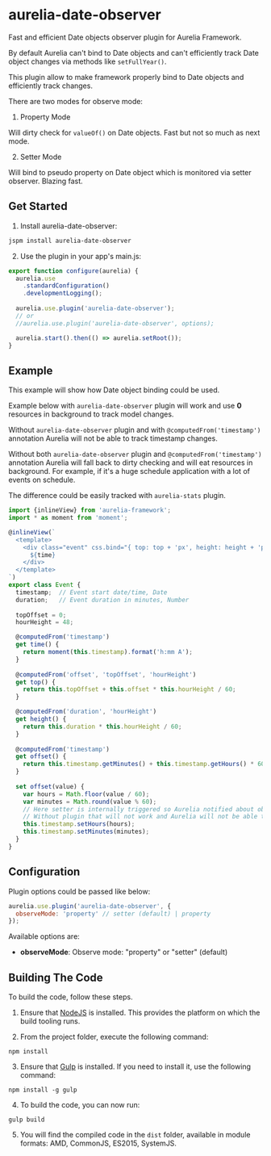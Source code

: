 # aurelia-date-observer #

Fast and efficient Date objects observer plugin for Aurelia Framework.

By default Aurelia can't bind to Date objects and can't efficiently track
Date object changes via methods like `setFullYear()`.

This plugin allow to make framework properly bind to Date objects and efficiently track changes.

There are two modes for observe mode:

1. Property Mode

  Will dirty check for `valueOf()` on Date objects. Fast but not so much as next mode.

2. Setter Mode

  Will bind to pseudo property on Date object which is monitored via setter observer. Blazing fast.

## Get Started ##

1. Install aurelia-date-observer:

  ```bash
  jspm install aurelia-date-observer
  ```
  
2. Use the plugin in your app's main.js:

  ```javascript
  export function configure(aurelia) {
    aurelia.use
      .standardConfiguration()
      .developmentLogging();
   
    aurelia.use.plugin('aurelia-date-observer');
    // or
    //aurelia.use.plugin('aurelia-date-observer', options);

    aurelia.start().then(() => aurelia.setRoot());
  }
  ```

## Example ##

This example will show how Date object binding could be used.

Example below with `aurelia-date-observer` plugin will work and use **0** resources 
in background to track model changes.

Without `aurelia-date-observer` plugin and with `@computedFrom('timestamp')` annotation 
Aurelia will not be able to track timestamp changes.

Without both `aurelia-date-observer` plugin and `@computedFrom('timestamp')` annotation 
Aurelia will fall back to dirty checking and will eat resources in background. For example, 
if it's a huge schedule application with a lot of events on schedule.

The difference could be easily tracked with `aurelia-stats` plugin.

```javascript
import {inlineView} from 'aurelia-framework';
import * as moment from 'moment';

@inlineView(`
  <template>
    <div class="event" css.bind="{ top: top + 'px', height: height + 'px' }">
      ${time}
    </div>
  </template>
`)
export class Event {
  timestamp;  // Event start date/time, Date
  duration;   // Event duration in minutes, Number
  
  topOffset = 0;
  hourHeight = 48;

  @computedFrom('timestamp')
  get time() {
    return moment(this.timestamp).format('h:mm A');
  }
  
  @computedFrom('offset', 'topOffset', 'hourHeight')
  get top() {
    return this.topOffset + this.offset * this.hourHeight / 60;
  }

  @computedFrom('duration', 'hourHeight')
  get height() {
    return this.duration * this.hourHeight / 60;
  }
  
  @computedFrom('timestamp')
  get offset() {
    return this.timestamp.getMinutes() + this.timestamp.getHours() * 60;
  }
  
  set offset(value) {
    var hours = Math.floor(value / 60);
    var minutes = Math.round(value % 60);
    // Here setter is internally triggered so Aurelia notified about object value change.
    // Without plugin that will not work and Aurelia will not be able to identify object change.
    this.timestamp.setHours(hours);
    this.timestamp.setMinutes(minutes);
  }
}
```

## Configuration ##

Plugin options could be passed like below:

  ```javascript
  aurelia.use.plugin('aurelia-date-observer', {
    observeMode: 'property' // setter (default) | property
  });
  ```

Available options are:

- **observeMode**: Observe mode: "property" or "setter" (default)

## Building The Code ##

To build the code, follow these steps.

1. Ensure that [NodeJS](http://nodejs.org/) is installed. This provides the platform on which the build tooling runs.

2. From the project folder, execute the following command:

  ```shell
  npm install
  ```
  
3. Ensure that [Gulp](http://gulpjs.com/) is installed. If you need to install it, use the following command:

  ```shell
  npm install -g gulp
  ```
  
4. To build the code, you can now run:

  ```shell
  gulp build
  ```
  
5. You will find the compiled code in the `dist` folder, available in module formats: AMD, CommonJS, ES2015, SystemJS.
